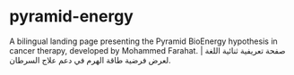 # pyramid-energy
A bilingual landing page presenting the Pyramid BioEnergy hypothesis in cancer therapy, developed by Mohammed Farahat. | صفحة تعريفية ثنائية اللغة لعرض فرضية طاقة الهرم في دعم علاج السرطان.
